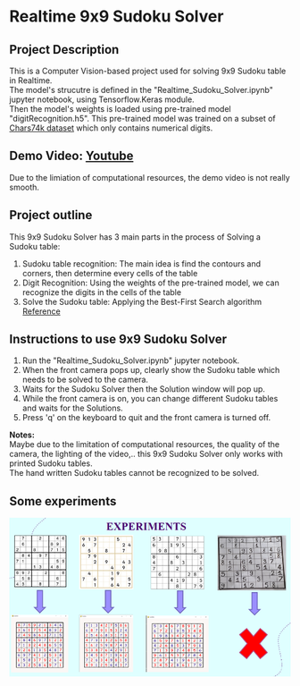 # Realtime 9x9 Sudoku Solver

## Project Description
This is a Computer Vision-based project used for solving 9x9 Sudoku table in Realtime.\
The model's strucutre is defined in the "Realtime_Sudoku_Solver.ipynb" jupyter notebook, using Tensorflow.Keras module.\
Then the model's weights is loaded using pre-trained model "digitRecognition.h5". This pre-trained model was trained on a subset of [Chars74k dataset](https://info-ee.surrey.ac.uk/CVSSP/demos/chars74k/)
which only contains numerical digits.

## Demo Video: [Youtube](https://youtu.be/4IzOMSLo5OE)
Due to the limiation of computational resources, the demo video is not really smooth.

## Project outline
This 9x9 Sudoku Solver has 3 main parts in the process of Solving a Sudoku table:
1. Sudoku table recognition: The main idea is find the contours and corners, then determine every cells of the table
2. Digit Recognition: Using the weights of the pre-trained model, we can recognize the digits in the cells of the table
3. Solve the Sudoku table: Applying the Best-First Search algorithm [Reference](https://norvig.com/sudoku.html)

## Instructions to use 9x9 Sudoku Solver
1. Run the "Realtime_Sudoku_Solver.ipynb" jupyter notebook.
2. When the front camera pops up, clearly show the Sudoku table which needs to be solved to the camera.
3. Waits for the Sudoku Solver then the Solution window will pop up.
4. While the front camera is on, you can change different Sudoku tables and waits for the Solutions.
5. Press 'q' on the keyboard to quit and the front camera is turned off.

**Notes:**\
Maybe due to the limitation of computational resources, the quality of the camera, the lighting of the video,.. this 9x9 Sudoku Solver only works with printed Sudoku tables.\
The hand written Sudoku tables cannot be recognized to be solved.

## Some experiments
![alt text](Experiments-1.png)
